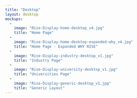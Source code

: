```yaml
---
title: "Desktop"
layout: desktop
mockups:
  -
    image: "Rise-Display-home-desktop_v4.jpg"
    title: "Home Page"
  -
    image: "Rise-Display-home-desktop-expanded-why_v4.jpg"
    title: "Home Page - Expanded WHY RISE"
  -
    image: "Rise-Display-industry-desktop_v1.jpg"
    title: "Industry Page"
  -
    image: "Rise-Display-university-desktop_v1.jpg"
    title: "Universities Page"
  -
    image: "Rise-Display-generic-desktop_v1.jpg"
    title: "Generic Layout"
---
```

